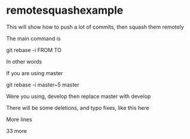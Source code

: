 remotesquashexample
===================

This will show how to push a lot of commits, then squash them remotely

The main command is

git rebase -i FROM TO

In other words

If you are using master

git rebase -i master~5 master

Were you using, develop
then replace master with develop

There will be some deletions, and typo fixes, like this here

More lines

33
more
